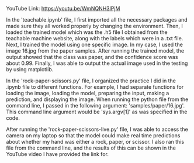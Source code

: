 YouTube Link: https://youtu.be/WmNQNH3lPjM

In the 'teachable.ipynb' file, I first imported all the necessary packages and made sure they all worked properly by changing the environment.
Then, I loaded the trained model which was the .h5 file I obtained from the teachable machine website, along with the labels which were in a .txt file.
Next, I trained the model using one specific image. In my case, I used the image 16.jpg from the paper samples. After running the trained model, the output showed that the class was paper, and the confidence score was about 0.99.
Finally, I was able to output the actual image used in the testing by using matplotlib.

In the 'rock-paper-scissors.py' file, I organized the practice I did in the .ipynb file to different functions. For example, I had separate functions for loading the image, loading the model, preparing the input, making a prediction, and displaying the image.
When running the python file from the command line, I passed in the following argument: 'samples/paper/16.jpg'. This command line argument would be 'sys.argv[1]' as was specified in the code.

After running the 'rock-paper-scissors-live.py' file, I was able to access the camera on my laptop so that the model could make real time predictions about whether my hand was either a rock, paper, or scissor. I also ran this file from the command line, and the results of this can be shown in the YouTube video I have provided the link for.
